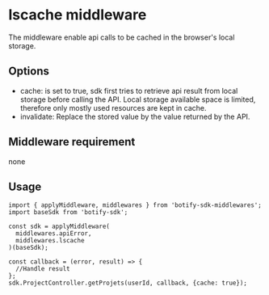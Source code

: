 # lscache middleware

The middleware enable api calls to be cached in the browser's local storage.

## Options
- cache: is set to true, sdk first tries to retrieve api result from local storage before calling the API. Local storage available space is limited, therefore only mostly used resources are kept in cache.
- invalidate: Replace the stored value by the value returned by the API.

## Middleware requirement
none

## Usage
```JS
import { applyMiddleware, middlewares } from 'botify-sdk-middlewares';
import baseSdk from 'botify-sdk';

const sdk = applyMiddleware(
  middlewares.apiError,
  middlewares.lscache
)(baseSdk);

const callback = (error, result) => {
  //Handle result
};
sdk.ProjectController.getProjets(userId, callback, {cache: true});
```
